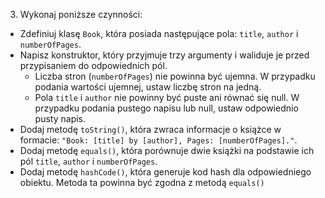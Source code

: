 3. Wykonaj poniższe czynności:

* Zdefiniuj klasę `Book`, która posiada następujące pola: `title`, `author` i `numberOfPages`.
* Napisz konstruktor, który przyjmuje trzy argumenty i waliduje je przed przypisaniem do odpowiednich pól.
    - Liczba stron (`numberOfPages`) nie powinna być ujemna. W przypadku podania wartości ujemnej, ustaw liczbę stron na jedną.
    - Pola `title` i `author` nie powinny być puste ani równać się null. W przypadku podania pustego napisu lub null, ustaw odpowiednio pusty napis.
* Dodaj metodę `toString()`, która zwraca informacje o książce w formacie: `"Book: [title] by [author], Pages: [numberOfPages]."`.
* Dodaj metodę `equals()`, która porównuje dwie książki na podstawie ich pól `title`, `author` i `numberOfPages`.
* Dodaj metodę `hashCode()`, która generuje kod hash dla odpowiedniego obiektu. Metoda ta powinna być zgodna z metodą `equals()`